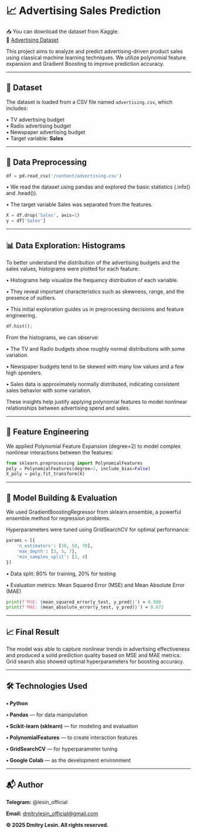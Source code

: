 # 📈 Advertising Sales Prediction

📥 You can download the dataset from Kaggle:  
🔗 [Advertising Dataset](https://www.kagglehttps://www.kaggle.com/datasets/ashydv/advertising-dataset)

This project aims to analyze and predict advertising-driven product sales using classical machine learning techniques. We utilize polynomial feature expansion and Gradient Boosting to improve prediction accuracy.

---

## 📂 Dataset  
The dataset is loaded from a CSV file named `advertising.csv`, which includes:

• TV advertising budget  
• Radio advertising budget  
• Newspaper advertising budget  
• Target variable: **Sales**

---

## 🧹 Data Preprocessing

```python
df = pd.read_csv('/content/advertising.csv')
```

• We read the dataset using pandas and explored the basic statistics (.info() and .head()).

• The target variable Sales was separated from the features.


```python
X = df.drop('Sales', axis=1)
y = df['Sales']
```

---

## 📊 Data Exploration: Histograms
To better understand the distribution of the advertising budgets and the sales values, histograms were plotted for each feature:

• Histograms help visualize the frequency distribution of each variable.

• They reveal important characteristics such as skewness, range, and the presence of outliers.

• This initial exploration guides us in preprocessing decisions and feature engineering.
```python
df.hist();
```
From the histograms, we can observe:

• The TV and Radio budgets show roughly normal distributions with some variation.

• Newspaper budgets tend to be skewed with many low values and a few high spenders.

• Sales data is approximately normally distributed, indicating consistent sales behavior with some variation.

These insights help justify applying polynomial features to model nonlinear relationships between advertising spend and sales.

---

## 🏐 Feature Engineering

We applied Polynomial Feature Expansion (degree=2) to model complex nonlinear interactions between the features:

```python
from sklearn.preprocessing import PolynomialFeatures
poly = PolynomialFeatures(degree=2, include_bias=False)
X_poly = poly.fit_transform(X)
```

---

## 🧐 Model Building & Evaluation

We used GradientBoostingRegressor from sklearn.ensemble, a powerful ensemble method for regression problems.

Hyperparameters were tuned using GridSearchCV for optimal performance:

```python
params = [{
    'n_estimators': [30, 50, 70],
    'max_depth': [3, 5, 7],
    'min_samples_split': [2, 4]
}]
```

• Data split: 80% for training, 20% for testing

• Evaluation metrics: Mean Squared Error (MSE) and Mean Absolute Error (MAE)

```python
print(f'MSE: {mean_squared_error(y_test, y_pred)}') ≈ 0.980
print(f'MAE: {mean_absolute_error(y_test, y_pred)}') ≈ 0.672
```

---

## 📈 Final Result

The model was able to capture nonlinear trends in advertising effectiveness and produced a solid prediction quality based on MSE and MAE metrics. Grid search also showed optimal hyperparameters for boosting accuracy.

---

## 🛠 Technologies Used

**• Python**

**• Pandas** — for data manipulation

**• Scikit-learn (sklearn)** — for modeling and evaluation

**• PolynomialFeatures** — to create interaction features

**• GridSearchCV** — for hyperparameter tuning

**• Google Colab** — as the development environment

---

## 📬 Author

**Telegram:** @lesin_official

**Email:** dmitrylesin_official@gmail.com

**© 2025 Dmitry Lesin. All rights reserved.**
